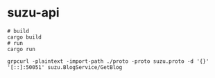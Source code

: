 # suzu-api

```shell
# build
cargo build
# run
cargo run
```

```shell
grpcurl -plaintext -import-path ./proto -proto suzu.proto -d '{}' '[::]:50051' suzu.BlogService/GetBlog
```